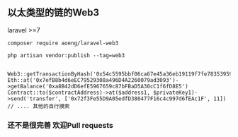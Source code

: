 ## 以太类型的链的Web3

laravel >=7
``` 
composer require aoeng/laravel-web3

php artisan vendor:publish --tag=web3
```



```injectablephp

Web3::getTransactionByHash('0x54c5595bbf06ca67e45a36eb19119f7fe783539594d3c882e2e1904bb416d390')
Eth::at('0x7efB8b4d6eEC79529308a496D4A2260079ad3093')->getBalance('0xa8B42dD6efE5967659c87bFBaD5A30cC1f6fD8E5')
Contract::to($contractAddress)->at($address1, $privateKey1)->send('transfer', ['0x72f3Fe55D9A05edfD380477F16c4c997d6fEAc1F', 11])
// .... 其他的自行摸索 
```

### 还不是很完善 欢迎Pull requests

